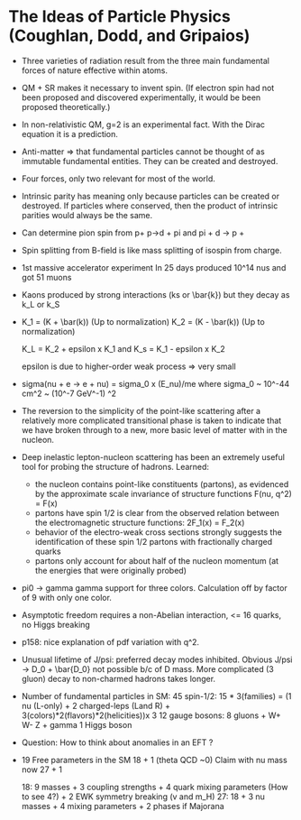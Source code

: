 # The Ideas of Particle Physics (Coughlan, Dodd, and Gripaios)

- Three varieties of radiation result from the three main fundamental forces of nature effective within atoms.

- QM + SR makes it necessary to invent spin. (If electron spin had not been proposed and discovered experimentally, it would be been proposed theoretically.)

- In non-relativistic QM, g=2 is an experimental fact. With the Dirac equation it is a prediction.

- Anti-matter => that fundamental particles cannot be thought of as immutable fundamental entities. They can be created and destroyed.

- Four forces, only two relevant for most of the world.

- Intrinsic parity has meaning only because particles can be created or destroyed. If particles where conserved, then the product of intrinsic parities would always be the same.

- Can determine pion spin from p+ p->d + pi and pi + d -> p +

- Spin splitting from B-field is like mass splitting of isospin from charge.

- 1st massive accelerator experiment In 25 days produced 10^14 nus and got 51 muons

- Kaons produced by strong interactions (ks or \bar{k}) but they decay as k_L or k_S

-  K_1 = (K + \bar(k)) (Up to normalization)
   K_2 = (K - \bar(k)) (Up to normalization) 

   K_L = K_2 + epsilon x K_1  and K_s = K_1 - epsilon x K_2

   epsilon is due to higher-order weak process => very small

- sigma(nu + e -> e + nu) = sigma_0 x (E_nu)/me   where sigma_0 ~ 10^-44 cm^2 ~ (10^-7 GeV^-1) ^2

- The reversion to the simplicity of the point-like scattering after a relatively more complicated transitional phase is taken to indicate that we have broken through to a new, more basic level of matter with in the nucleon.

- Deep inelastic lepton-nucleon scattering has been an extremely useful tool for probing the structure of hadrons.
  Learned:
	- the nucleon contains point-like constituents (partons), as evidenced by the approximate scale invariance of structure functions F(nu, q^2) = F(x)
	- partons have spin 1/2 is clear from the observed relation between the electromagnetic structure functions: 2F_1(x) = F_2(x)
	- behavior of the electro-weak cross sections strongly suggests the identification of these spin 1/2 partons with fractionally charged quarks
	- partons only account for about half of the nucleon momentum (at the energies that were originally probed)

- pi0 -> gamma gamma support for three colors. Calculation off by factor of 9 with only one color.

- Asymptotic freedom requires a non-Abelian interaction, <= 16 quarks, no Higgs breaking

- p158: nice explanation of pdf variation with q^2.

- Unusual lifetime of J/psi: preferred decay modes inhibited. Obvious J/psi -> D_0 + \bar{D_0} not possible b/c of D mass. More complicated (3 gluon) decay to non-charmed hadrons takes longer.

- Number of fundamental particles in SM:
   45 spin-1/2:
       15 * 3(families) = (1 nu (L-only) + 2 charged-leps (Land R) + 3(colors)*2(flavors)*2(helicities))x 3
   12 gauge bosons:
       8 gluons + W+ W- Z + gamma
   1 Higgs boson

- Question: How to think about anomalies in an EFT ?

- 19 Free parameters in the SM
   18 + 1 (theta QCD ~0) 
  Claim with nu mass now 27 + 1

    18: 9 masses + 3 coupling strengths + 4 quark mixing parameters (How to see 4?) + 2 EWK symmetry breaking (v and m_H)
    27: 18 + 3 nu masses + 4 mixing parameters + 2 phases if Majorana
